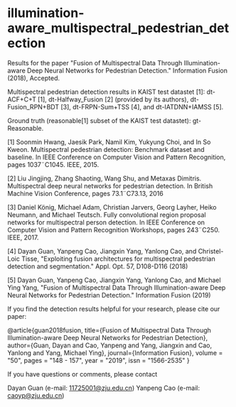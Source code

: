 # illumination-aware_multispectral_pedestrian_detection
Results for the paper "Fusion of Multispectral Data Through Illumination-aware Deep Neural Networks for Pedestrian Detection." Information Fusion (2018), Accepted.

Multispectral pedestrian detection results in KAIST test datastet [1]: dt-ACF+C+T [1], dt-Halfway_Fusion [2] (provided by its authors), dt-Fusion_RPN+BDT [3], dt-FRPN-Sum+TSS [4], and dt-IATDNN+IAMSS [5].

Ground truth (reasonable[1] subset of the KAIST test datastet): gt-Reasonable.

[1] Soonmin Hwang, Jaesik Park, Namil Kim, Yukyung Choi, and In So Kweon. Multispectral pedestrian detection: Benchmark dataset and baseline. In IEEE Conference on Computer Vision and Pattern Recognition, pages 1037¨C1045. IEEE, 2015.

[2] Liu Jingjing, Zhang Shaoting, Wang Shu, and Metaxas Dimitris. Multispectral deep neural networks for pedestrian detection. In British Machine Vision Conference, pages 73.1¨C73.13, 2016

[3] Daniel König, Michael Adam, Christian Jarvers, Georg Layher, Heiko Neumann, and Michael Teutsch. Fully convolutional region proposal networks for multispectral person detection. In IEEE Conference on Computer Vision and Pattern Recognition Workshops, pages 243¨C250. IEEE, 2017.

[4] Dayan Guan, Yanpeng Cao, Jiangxin Yang, Yanlong Cao, and Christel-Loic Tisse, "Exploiting fusion architectures for multispectral pedestrian detection and segmentation." Appl. Opt. 57, D108-D116 (2018)

[5] Dayan Guan, Yanpeng Cao, Jiangxin Yang, Yanlong Cao, and Michael Ying Yang, "Fusion of Multispectral Data Through Illumination-aware Deep Neural Networks for Pedestrian Detection." Information Fusion (2019)

If you find the detection results helpful for your research, please cite our paper:

@article{guan2018fusion,
  title={Fusion of Multispectral Data Through Illumination-aware Deep Neural Networks for Pedestrian Detection},
  author={Guan, Dayan and Cao, Yanpeng and Yang, Jiangxin and Cao, Yanlong and Yang, Michael Ying},
  journal={Information Fusion},
  volume = "50",
  pages = "148 - 157",
  year = "2019",
  issn = "1566-2535"
}

If you have questions or comments, please contact

Dayan Guan (e-mail: 11725001@zju.edu.cn) Yanpeng Cao (e-mail: caoyp@zju.edu.cn)

